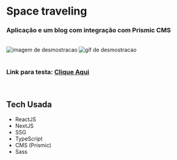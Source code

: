 # Space traveling 
<h3>Aplicação e um blog com integração com Prismic CMS</h3>
<br/>

<img src='./GitImg/space.png' alt='imagem de desmostracao' />

<img src='./GitImg/spacetraveling.gif' alt='gif de desmostracao' />


<br/>
<br/>

<h3>Link para testa: <strong><a href="https://space-traveling-six.vercel.app/">Clique Aqui</a></strong></h3>

<br/>

## Tech Usada
<ul>

<li>ReactJS</li>
<li>NextJS</li>
<li>SSG</li>
<li>TypeScript</li>
<li>CMS (Prismic)</li>
<li>Sass</li>

</ul>